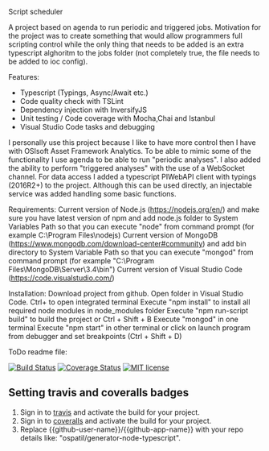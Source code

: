 
Script scheduler

A project based on agenda to run periodic and triggered jobs. 
Motivation for the project was to create something that would allow programmers full scripting control while the only thing that needs to be added is an extra typescript alghoritm to the jobs folder (not completely true, the file needs to be added to ioc config).

Features:
- Typescript (Typings, Async/Await etc.)
- Code quality check with TSLint
- Dependency injection with InversifyJS
- Unit testing / Code coverage with Mocha,Chai and Istanbul
- Visual Studio Code tasks and debugging

I personally use this project because I like to have more control then I have with OSIsoft Asset Framework Analytics.
To be able to mimic some of the functionality I use agenda to be able to run "periodic analyses". I also added the ability to perform "triggered analyses" with the use of a WebSocket channel.
For data access I added a typescript PIWebAPI client with typings (2016R2+) to the project. Although this can be used directly, an injectable service was added handling some basic functions.

Requirements:
Current version of Node.js (https://nodejs.org/en/) and make sure you have latest version of npm and add node.js folder to System Variables Path so that you can execute "node" from command prompt (for example C:\Program Files\nodejs\)
Current version of MongoDB (https://www.mongodb.com/download-center#community) and add bin directory to System Variable Path so that you can execute "mongod" from command prompt (for example "C:\Program Files\MongoDB\Server\3.4\bin")
Current version of Visual Studio Code (https://code.visualstudio.com/)

Installation:
Download project from github.
Open folder in Visual Studio Code.
Ctrl+ to open integrated terminal
Execute "npm install" to install all required node modules in node_modules folder
Execute "npm run-script build" to build the project or Ctrl + Shift + B
Execute "mongod" in one terminal
Execute "npm start" in other terminal or click on launch program from debugger and set breakpoints (Ctrl + Shift + D)









ToDo readme file:

[![Build Status](https://travis-ci.org/{{github-user-name}}/{{github-app-name}}.svg?branch=master)](https://travis-ci.org/{{github-user-name}}/{{github-app-name}}.svg?branch=master)
[![Coverage Status](https://coveralls.io/repos/github/{{github-user-name}}/{{github-app-name}}/badge.svg?branch=master)](https://coveralls.io/github/{{github-user-name}}/{{github-app-name}}?branch=master)
[![MIT license](http://img.shields.io/badge/license-MIT-brightgreen.svg)](http://opensource.org/licenses/MIT)

## Setting travis and coveralls badges
1. Sign in to [travis](https://travis-ci.org/) and activate the build for your project.
2. Sign in to [coveralls](https://coveralls.io/) and activate the build for your project.
3. Replace {{github-user-name}}/{{github-app-name}} with your repo details like: "ospatil/generator-node-typescript".


